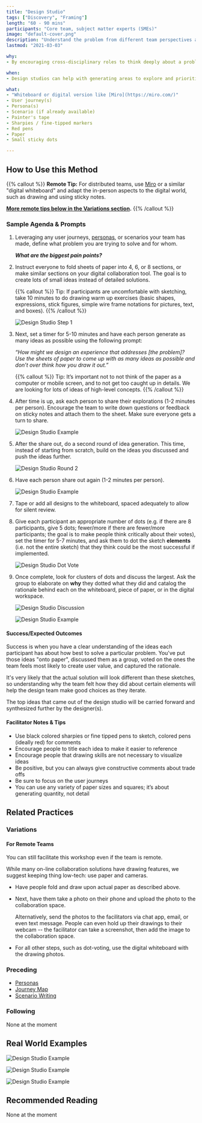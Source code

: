 ```yaml
---
title: "Design Studio"
tags: ["Discovery", "Framing"]
length: "60 - 90 mins"
participants: "Core team, subject matter experts (SMEs)"
image: "default-cover.png"
description: "Understand the problem from different team perspectives and generate many solution sketches using scenario as a guide"
lastmod: "2021-03-03"

why:
- By encouraging cross-disciplinary roles to think deeply about a problem simultaneously, we discover many more unknowns than if a designer sketched alone. Additionally, when developers are in the process they understand where the product and/or service are going and are able to make better decisions. It can save them time later as they're developing the product we create as a team.

when:
- Design studios can help with generating areas to explore and prioritize a range of different problem areas early in the Discovery process. They can also be used to generate a great number of ideas to address more granular user needs later on.  

what:
- "Whiteboard or digital version like [Miro](https://miro.com/)" 
- User journey(s)
- Persona(s)
- Scenario (if already available)
- Painter's tape
- Sharpies / fine-tipped markers
- Red pens
- Paper
- Small sticky dots

---
```

## How to Use this Method
   {{% callout %}}
   **Remote Tip:** For distributed teams, use [Miro](https://miro.com/) or a similar "digital whiteboard" and adapt the in-person aspects to the digital world, such as drawing and using sticky notes. 
   
   **[More remote tips below in the Variations section](#variations).**
   {{% /callout %}}

### Sample Agenda & Prompts
1. Leveraging any user journeys, [personas](/practices/personas), or scenarios your team has made, define what problem you are trying to solve and for whom. 

   ***What are the biggest pain points?***

1. Instruct everyone to fold sheets of paper into 4, 6, or 8 sections, or make similar sections on your digital collaboration tool. The goal is to create lots of small ideas instead of detailed solutions.

   {{% callout %}}
   Tip: If participants are uncomfortable with sketching, take 10 minutes to do drawing warm up exercises (basic shapes, expressions, stick figures, simple wire frame notations for pictures, text, and boxes).
   {{% /callout %}}
   
   ![Design Studio Step 1](/images/practices/design-studio/ds-1.png)

1. Next, set a timer for 5-10 minutes and have each person generate as many ideas as possible using the following prompt:

   _“How might we design an experience that addresses [the problem]? Use the sheets of paper to come up with as many ideas as possible and don’t over think how you draw it out.”_

   {{% callout %}}
   Tip: It’s important not to not think of the paper as a computer or mobile screen, and to not get too caught up in details. We are looking for lots of ideas of high-level concepts.
   {{% /callout %}}
   
1. After time is up, ask each person to share their explorations (1-2 minutes per person). Encourage the team to write down questions or feedback on sticky notes and attach them to the sheet. Make sure everyone gets a turn to share.

   ![Design Studio Example](/images/practices/design-studio/ds-example-1.png)
 
1. After the share out, do a second round of idea generation. This time, instead of starting from scratch, build on the ideas you discussed and push the ideas further.

   ![Design Studio Round 2](/images/practices/design-studio/ds-2.png)
 
1. Have each person share out again (1-2 minutes per person).

   ![Design Studio Example](/images/practices/design-studio/ds-example-4.png)
 
1. Tape or add all designs to the whiteboard, spaced adequately to allow for silent review.
 
1. Give each participant an appropriate number of dots (e.g. if there are 8 participants, give 5 dots; fewer/more if there are fewer/more participants; the goal is to make people think critically about their votes), set the timer for 5-7 minutes, and ask them to dot the sketch **elements** (i.e. not the entire sketch) that they think could be the most successful if implemented.

   ![Design Studio Dot Vote](/images/practices/design-studio/ds-3.png)
 
1. Once complete, look for clusters of dots and discuss the largest. Ask the group to elaborate on **why** they dotted what they did and catalog the rationale behind each on the whiteboard, piece of paper, or in the digital workspace.

   ![Design Studio Discussion](/images/practices/design-studio/ds-4.png)
   
   ![Design Studio Example](/images/practices/design-studio/ds-example-2.png)
 
#### Success/Expected Outcomes
Success is when you have a clear understanding of the ideas each participant has about how best to solve a particular problem. You've put those ideas "onto paper", discussed them as a group, voted on the ones the team feels most likely to create user value, and captured the rationale.

It's very likely that the actual solution will look different than these sketches, so understanding why the team felt how they did about certain elements will help the design team make good choices as they iterate.

The top ideas that came out of the design studio will be carried forward and synthesized further by the designer(s).


#### Facilitator Notes & Tips

- Use black colored sharpies or fine tipped pens to sketch, colored pens (ideally red) for comments
- Encourage people to title each idea to make it easier to reference
- Encourage people that drawing skills are not necessary to visualize ideas
- Be positive, but you can always give constructive comments about trade offs
- Be sure to focus on the user journeys
- You can use any variety of paper sizes and squares; it’s about generating quantity, not detail

## Related Practices

### Variations

#### For Remote Teams
You can still facilitate this workshop even if the team is remote. 

While many on-line collaboration solutions have drawing features, we suggest keeping thing low-tech: use paper and cameras. 

- Have people fold and draw upon actual paper as described above.

- Next, have them take a photo on their phone and upload the photo to the collaboration space.
   
   Alternatively, send the photos to the facilitators via chat app, email, or even text message. People can even hold up their drawings to their webcam -- the facilitator can take a screenshot, then add the image to the collaboration space.

- For all other steps, such as dot-voting, use the digital whiteboard with the drawing photos.

### Preceding
- [Personas](/practices/personas)
- [Journey Map](/practices/journey-map)
- [Scenario Writing](/practices/scenario-writing)

### Following
None at the moment

## Real World Examples
![Design Studio Example](/images/practices/design-studio/ds-example-3.png)

![Design Studio Example](/images/practices/design-studio/ds-example-5.png)

![Design Studio Example](/images/practices/design-studio/ds-example-6.png)

## Recommended Reading
None at the moment
